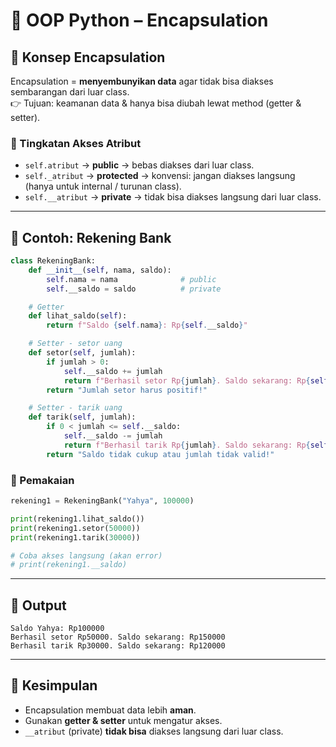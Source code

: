 # 📘 OOP Python – Encapsulation

## 🔹 Konsep Encapsulation
Encapsulation = **menyembunyikan data** agar tidak bisa diakses sembarangan dari luar class.  
👉 Tujuan: keamanan data & hanya bisa diubah lewat method (getter & setter).

### 🔑 Tingkatan Akses Atribut
- `self.atribut` → **public** → bebas diakses dari luar class.
- `self._atribut` → **protected** → konvensi: jangan diakses langsung (hanya untuk internal / turunan class).
- `self.__atribut` → **private** → tidak bisa diakses langsung dari luar class.

---

## 🔹 Contoh: Rekening Bank
```python
class RekeningBank:
    def __init__(self, nama, saldo):
        self.nama = nama              # public
        self.__saldo = saldo          # private

    # Getter
    def lihat_saldo(self):
        return f"Saldo {self.nama}: Rp{self.__saldo}"

    # Setter - setor uang
    def setor(self, jumlah):
        if jumlah > 0:
            self.__saldo += jumlah
            return f"Berhasil setor Rp{jumlah}. Saldo sekarang: Rp{self.__saldo}"
        return "Jumlah setor harus positif!"

    # Setter - tarik uang
    def tarik(self, jumlah):
        if 0 < jumlah <= self.__saldo:
            self.__saldo -= jumlah
            return f"Berhasil tarik Rp{jumlah}. Saldo sekarang: Rp{self.__saldo}"
        return "Saldo tidak cukup atau jumlah tidak valid!"
```

### 📝 Pemakaian
```python
rekening1 = RekeningBank("Yahya", 100000)

print(rekening1.lihat_saldo())  
print(rekening1.setor(50000))  
print(rekening1.tarik(30000))  

# Coba akses langsung (akan error)
# print(rekening1.__saldo)
```

---

## 🔹 Output
```
Saldo Yahya: Rp100000
Berhasil setor Rp50000. Saldo sekarang: Rp150000
Berhasil tarik Rp30000. Saldo sekarang: Rp120000
```

---

## 🔹 Kesimpulan
- Encapsulation membuat data lebih **aman**.  
- Gunakan **getter & setter** untuk mengatur akses.  
- `__atribut` (private) **tidak bisa** diakses langsung dari luar class.  

